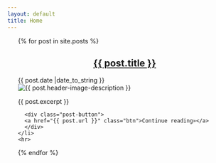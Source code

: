 ```yaml
---
layout: default
title: Home
---
```


<ul style="list-style-type: none;">
  {% for post in site.posts %}
    <li>
      <h2 style="text-align: center">
      <a href="{{ post.url }}">{{ post.title }}
      </a></h2>
      <div class="post-date">
      <i class="fas fa-calendar"></i> <time>{{ post.date |date_to_string }}</time>
      </div>
      <img src="{{ post.header-image }}" alt="{{ post.header-image-description }}">
      <p>{{ post.excerpt }}</p>

      <div class="post-button">
      <a href="{{ post.url }}" class="btn">Continue reading»</a>
      </div>
    </li>
    <hr>
  {% endfor %}
</ul>